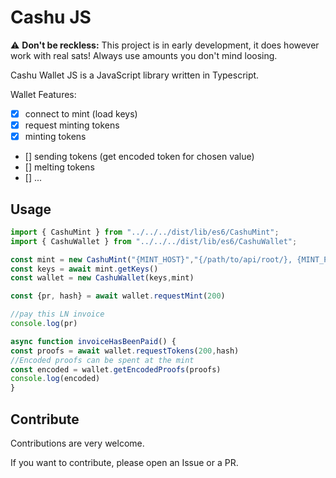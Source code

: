 # Cashu JS

⚠️ __Don't be reckless:__ This project is in early development, it does however work with real sats! Always use amounts you don't mind loosing.

Cashu Wallet JS is a JavaScript library written in Typescript.

Wallet Features:

- [x] connect to mint (load keys)
- [x] request minting tokens
- [x] minting tokens
- [] sending tokens (get encoded token for chosen value)
- [] melting tokens
- [] ...

## Usage

```javascript
import { CashuMint } from "../../../dist/lib/es6/CashuMint";
import { CashuWallet } from "../../../dist/lib/es6/CashuWallet";

const mint = new CashuMint("{MINT_HOST}","{/path/to/api/root/}, {MINT_PORT}")
const keys = await mint.getKeys()
const wallet = new CashuWallet(keys,mint)

const {pr, hash} = await wallet.requestMint(200)

//pay this LN invoice
console.log(pr)

async function invoiceHasBeenPaid() {
const proofs = await wallet.requestTokens(200,hash)
//Encoded proofs can be spent at the mint
const encoded = wallet.getEncodedProofs(proofs)
console.log(encoded)
}

```

## Contribute

Contributions are very welcome.

If you want to contribute, please open an Issue or a PR. 